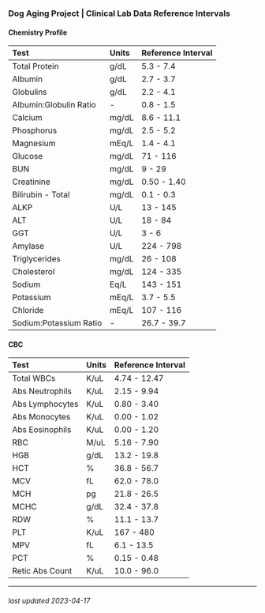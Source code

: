 ### Dog Aging Project | Clinical Lab Data Reference Intervals

#### Chemistry Profile
| Test      | Units | Reference Interval |
| :--- | :------ | :----------- |
| Total Protein | g/dL   | 5.3 - 7.4       |
| Albumin      | g/dL      | 2.7 - 3.7 |
| Globulins | g/dL | 2.2 - 4.1 |
| Albumin:Globulin Ratio | - | 0.8 - 1.5 |
| Calcium | mg/dL | 8.6 - 11.1 |
| Phosphorus | mg/dL | 2.5 - 5.2 |
| Magnesium | mEq/L | 1.4 - 4.1 |
| Glucose | mg/dL | 71 - 116 |
| BUN | mg/dL | 9 - 29 |
| Creatinine | mg/dL | 0.50 - 1.40 |
| Bilirubin - Total | mg/dL | 0.1 - 0.3 |
| ALKP | U/L | 13 - 145 |
| ALT | U/L | 18 - 84 |
| GGT | U/L | 3 - 6 |
| Amylase | U/L | 224 - 798 |
| Triglycerides | mg/dL | 26 - 108 |
| Cholesterol | mg/dL | 124 - 335 |
| Sodium | Eq/L | 143 - 151 |
| Potassium | mEq/L | 3.7 - 5.5 |
| Chloride | mEq/L | 107 - 116 |
| Sodium:Potassium Ratio | -| 26.7 - 39.7 |

#### CBC
| Test      | Units | Reference Interval |
| :--- | :------ | :----------- |
| Total WBCs | K/uL | 4.74 - 12.47 |
| Abs Neutrophils | K/uL | 2.15 - 9.94 |
| Abs Lymphocytes | K/uL |  0.80 - 3.40 |
| Abs Monocytes | K/uL | 0.00 - 1.02 |
| Abs Eosinophils | K/uL | 0.00 - 1.20 |
| RBC | M/uL | 5.16 - 7.90 |
| HGB | g/dL | 13.2 - 19.8 |
| HCT | % | 36.8 - 56.7 |
| MCV | fL | 62.0 - 78.0 |
| MCH | pg | 21.8 - 26.5 |
| MCHC | g/dL | 32.4 - 37.8 |
| RDW | % |11.1 - 13.7 |
| PLT | K/uL | 167 - 480 |
| MPV | fL | 6.1 - 13.5 |
| PCT | % | 0.15 - 0.48 |
| Retic Abs Count | K/uL | 10.0 - 96.0 |

*** 

###### *last updated 2023-04-17*